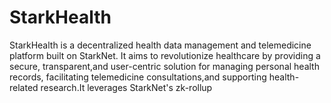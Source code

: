 # StarkHealth
StarkHealth is a decentralized health data management and telemedicine platform built on StarkNet. It aims to revolutionize healthcare by providing a secure, transparent,and user-centric solution for managing personal health records, facilitating telemedicine consultations,and supporting health-related research.It leverages StarkNet's zk-rollup 
